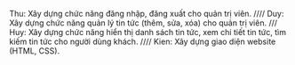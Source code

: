 Thu: Xây dựng chức năng đăng nhập, đăng xuất cho quản trị viên.
////
Duy: Xây dựng chức năng quản lý tin tức (thêm, sửa, xóa) cho quản 
trị viên.
///
Huy: Xây dựng chức năng hiển thị danh sách tin tức, xem chi tiết tin 
tức, tìm kiếm tin tức cho người dùng khách.
////
Kien: Xây dựng giao diện website (HTML, CSS).
